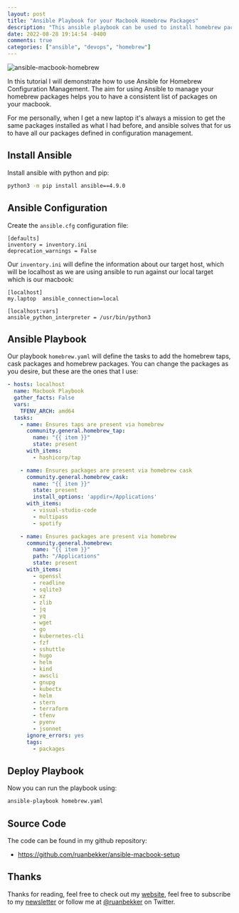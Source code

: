 ```yaml
---
layout: post
title: "Ansible Playbook for your Macbook Homebrew Packages"
description: "This ansible playbook can be used to install homebrew packages for your macbook"
date: 2022-08-28 19:14:54 -0400
comments: true
categories: ["ansible", "devops", "homebrew"] 
---
```


![ansible-macbook-homebrew](https://blog.ruanbekker.com/images/ansible-macbook.png)

In this tutorial I will demonstrate how to use Ansible for Homebrew Configuration Management. The aim for using Ansible to manage your homebrew packages helps you to have a consistent list of packages on your macbook.

For me personally, when I get a new laptop it's always a mission to get the same packages installed as what I had before, and ansible solves that for us to have all our packages defined in configuration management.

## Install Ansible

Install ansible with python and pip:

```bash
python3 -m pip install ansible==4.9.0
```

## Ansible Configuration

Create the `ansible.cfg` configuration file:

```
[defaults]
inventory = inventory.ini
deprecation_warnings = False
```

Our `inventory.ini` will define the information about our target host, which will be localhost as we are using ansible to run against our local target which is our macbook:

```
[localhost]
my.laptop  ansible_connection=local

[localhost:vars]
ansible_python_interpreter = /usr/bin/python3
```

## Ansible Playbook

Our playbook `homebrew.yaml` will define the tasks to add the homebrew taps, cask packages and homebrew packages. You can change the packages as you desire, but these are the ones that I use:

```yaml
- hosts: localhost
  name: Macbook Playbook
  gather_facts: False
  vars:
    TFENV_ARCH: amd64
  tasks:
    - name: Ensures taps are present via homebrew
      community.general.homebrew_tap:
        name: "{{ item }}"
        state: present
      with_items:
        - hashicorp/tap

    - name: Ensures packages are present via homebrew cask
      community.general.homebrew_cask:
        name: "{{ item }}"
        state: present
        install_options: 'appdir=/Applications'
      with_items:
        - visual-studio-code
        - multipass
        - spotify

    - name: Ensures packages are present via homebrew
      community.general.homebrew:
        name: "{{ item }}"
        path: "/Applications"
        state: present
      with_items:
        - openssl
        - readline
        - sqlite3
        - xz
        - zlib
        - jq
        - yq
        - wget
        - go
        - kubernetes-cli
        - fzf
        - sshuttle
        - hugo
        - helm
        - kind
        - awscli
        - gnupg
        - kubectx
        - helm
        - stern
        - terraform
        - tfenv
        - pyenv 
        - jsonnet
      ignore_errors: yes
      tags:
        - packages
```

## Deploy Playbook

Now you can run the playbook using:

```bash
ansible-playbook homebrew.yaml
```

## Source Code

The code can be found in my github repository:
- https://github.com/ruanbekker/ansible-macbook-setup

## Thanks

Thanks for reading, feel free to check out my [website](https://ruan.dev/), feel free to subscribe to my [newsletter](http://digests.ruanbekker.com/?via=ruanbekker-blog) or follow me at [@ruanbekker](https://twitter.com/ruanbekker) on Twitter.
